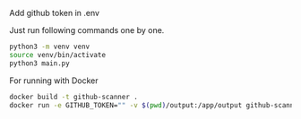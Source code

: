 Add github token in .env

Just run following commands one by one.
```bash
python3 -m venv venv
source venv/bin/activate
python3 main.py
```
For running with Docker
```bash
docker build -t github-scanner .
docker run -e GITHUB_TOKEN="" -v $(pwd)/output:/app/output github-scanner
```